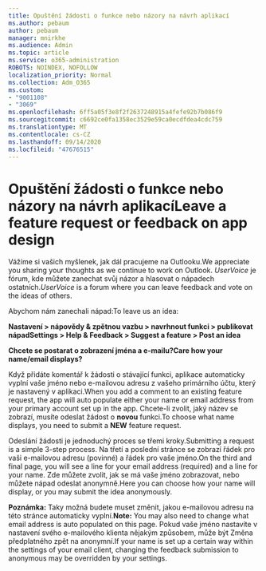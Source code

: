 ```yaml
---
title: Opuštění žádosti o funkce nebo názory na návrh aplikací
ms.author: pebaum
author: pebaum
manager: mnirkhe
ms.audience: Admin
ms.topic: article
ms.service: o365-administration
ROBOTS: NOINDEX, NOFOLLOW
localization_priority: Normal
ms.collection: Adm_O365
ms.custom:
- "9001108"
- "3069"
ms.openlocfilehash: 6ff5a05f3e8f2f2637248915a4fefe92b7b086f9
ms.sourcegitcommit: c6692ce0fa1358ec3529e59ca0ecdfdea4cdc759
ms.translationtype: MT
ms.contentlocale: cs-CZ
ms.lasthandoff: 09/14/2020
ms.locfileid: "47676515"
---
```

# <a name="leave-a-feature-request-or-feedback-on-app-design"></a><span data-ttu-id="c8b93-102">Opuštění žádosti o funkce nebo názory na návrh aplikací</span><span class="sxs-lookup"><span data-stu-id="c8b93-102">Leave a feature request or feedback on app design</span></span>

<span data-ttu-id="c8b93-103">Vážíme si vašich myšlenek, jak dál pracujeme na Outlooku.</span><span class="sxs-lookup"><span data-stu-id="c8b93-103">We appreciate you sharing your thoughts as we continue to work on Outlook.</span></span> <span data-ttu-id="c8b93-104">*UserVoice* je fórum, kde můžete zanechat svůj názor a hlasovat o nápadech ostatních.</span><span class="sxs-lookup"><span data-stu-id="c8b93-104">*UserVoice* is a forum where you can leave feedback and vote on the ideas of others.</span></span>  

<span data-ttu-id="c8b93-105">Abychom nám zanechali nápad:</span><span class="sxs-lookup"><span data-stu-id="c8b93-105">To leave us an idea:</span></span> 

<span data-ttu-id="c8b93-106">**Nastavení > nápovědy & zpětnou vazbu > navrhnout funkci > publikovat nápad**</span><span class="sxs-lookup"><span data-stu-id="c8b93-106">**Settings > Help & Feedback > Suggest a feature > Post an idea**</span></span> 

<span data-ttu-id="c8b93-107">**Chcete se postarat o zobrazení jména a e-mailu?**</span><span class="sxs-lookup"><span data-stu-id="c8b93-107">**Care how your name/email displays?**</span></span>

<span data-ttu-id="c8b93-108">Když přidáte komentář k žádosti o stávající funkci, aplikace automaticky vyplní vaše jméno nebo e-mailovou adresu z vašeho primárního účtu, který je nastavený v aplikaci.</span><span class="sxs-lookup"><span data-stu-id="c8b93-108">When you add a comment to an existing feature request, the app will auto populate either your name or email address from your primary account set up in the app.</span></span> <span data-ttu-id="c8b93-109">Chcete-li zvolit, jaký název se zobrazí, musíte odeslat žádost o **novou** funkci.</span><span class="sxs-lookup"><span data-stu-id="c8b93-109">To choose what name displays, you need to submit a **NEW** feature request.</span></span> 

<span data-ttu-id="c8b93-110">Odeslání žádosti je jednoduchý proces se třemi kroky.</span><span class="sxs-lookup"><span data-stu-id="c8b93-110">Submitting a request is a simple 3-step process.</span></span> <span data-ttu-id="c8b93-111">Na třetí a poslední stránce se zobrazí řádek pro vaši e-mailovou adresu (povinné) a řádek pro vaše jméno.</span><span class="sxs-lookup"><span data-stu-id="c8b93-111">On the third and final page, you will see a line for your email address (required) and a line for your name.</span></span> <span data-ttu-id="c8b93-112">Zde můžete zvolit, jak se má vaše jméno zobrazovat, nebo můžete nápad odeslat anonymně.</span><span class="sxs-lookup"><span data-stu-id="c8b93-112">Here you can choose how your name will display, or you may submit the idea anonymously.</span></span> 

<span data-ttu-id="c8b93-113">**Poznámka:** Taky možná budete muset změnit, jakou e-mailovou adresu na této stránce automaticky vyplní.</span><span class="sxs-lookup"><span data-stu-id="c8b93-113">**Note:** You may also need to change what email address is auto populated on this page.</span></span> <span data-ttu-id="c8b93-114">Pokud vaše jméno nastavíte v nastavení svého e-mailového klienta nějakým způsobem, může být Změna předplatného zpět na anonymní.</span><span class="sxs-lookup"><span data-stu-id="c8b93-114">If your name is set up a certain way within the settings of your email client, changing the feedback submission to anonymous may be overridden by your settings.</span></span> 
